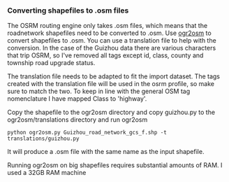 ### Converting shapefiles to .osm files

The OSRM routing engine only takes .osm files, which means that the roadnetwork shapefiles need to be converted to .osm. Use [ogr2osm](http://wiki.openstreetmap.org/wiki/Ogr2osm) to convert shapefiles to .osm. You can use a translation file to help with the conversion. In the case of the Guizhou data there are various characters that trip OSRM, so I've removed all tags except id, class, county and township road upgrade status.

The translation file needs to be adapted to fit the import dataset. The tags created with the translation file will be used in the osrm profile, so make sure to match the two. To keep in line with the general OSM tag nomenclature I have mapped Class to 'highway'.

Copy the shapefile to the ogr2osm directory and copy guizhou.py to the ogr2osm/translations directory and run ogr2osm

```
python ogr2osm.py Guizhou_road_network_gcs_f.shp -t translations/guizhou.py

```

It will produce a .osm file with the same name as the input shapefile.

Running ogr2osm on big shapefiles requires substantial amounts of RAM. I used a 32GB RAM machine